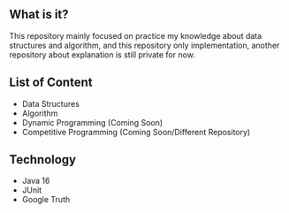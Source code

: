 
## What is it?
This repository mainly focused on practice my knowledge about data structures and algorithm, and this repository only implementation, another repository about explanation is still private for now.

## List of Content
- Data Structures
- Algorithm
- Dynamic Programming (Coming Soon)
- Competitive Programming (Coming Soon/Different Repository)

## Technology
- Java 16
- JUnit
- Google Truth
